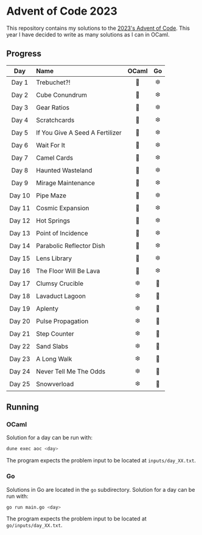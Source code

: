# Advent of Code 2023

This repository contains my solutions to the [2023's Advent of Code](https://adventofcode.com/2023).
This year I have decided to write as many solutions as I can in OCaml.

## Progress

|  Day   | Name                            | OCaml | Go  |
| :----: | :------------------------------ | :---: | :-: |
| Day 1  | Trebuchet?!                     |  🐫   | ❄️  |
| Day 2  | Cube Conundrum                  |  🐫   | ❄️  |
| Day 3  | Gear Ratios                     |  🐫   | ❄️  |
| Day 4  | Scratchcards                    |  🐫   | ❄️  |
| Day 5  | If You Give A Seed A Fertilizer |  🐫   | ❄️  |
| Day 6  | Wait For It                     |  🐫   | ❄️  |
| Day 7  | Camel Cards                     |  🐫   | ❄️  |
| Day 8  | Haunted Wasteland               |  🐫   | ❄️  |
| Day 9  | Mirage Maintenance              |  🐫   | ❄️  |
| Day 10 | Pipe Maze                       |  🐫   | ❄️  |
| Day 11 | Cosmic Expansion                |  🐫   | ❄️  |
| Day 12 | Hot Springs                     |  🐫   | ❄️  |
| Day 13 | Point of Incidence              |  🐫   | ❄️  |
| Day 14 | Parabolic Reflector Dish        |  🐫   | ❄️  |
| Day 15 | Lens Library                    |  🐫   | ❄️  |
| Day 16 | The Floor Will Be Lava          |  🐫   | ❄️  |
| Day 17 | Clumsy Crucible                 |  ❄️   | 🎄  |
| Day 18 | Lavaduct Lagoon                 |  ❄️   | 🎄  |
| Day 19 | Aplenty                         |  ❄️   | 🎄  |
| Day 20 | Pulse Propagation               |  ❄️   | 🎄  |
| Day 21 | Step Counter                    |  ❄️   | 🎄  |
| Day 22 | Sand Slabs                      |  ❄️   | 🎄  |
| Day 23 | A Long Walk                     |  ❄️   | 🎄  |
| Day 24 | Never Tell Me The Odds          |  ❄️   | 🎄  |
| Day 25 | Snowverload                     |  ❄️   | 🎄  |

## Running

### OCaml

Solution for a day can be run with:

```bash
dune exec aoc <day>
```

The program expects the problem input to be located at `inputs/day_XX.txt`.

### Go

Solutions in Go are located in the `go` subdirectory. Solution for a day can be run with:

```sh
go run main.go <day>
```

The program expects the problem input to be located at `go/inputs/day_XX.txt`.
